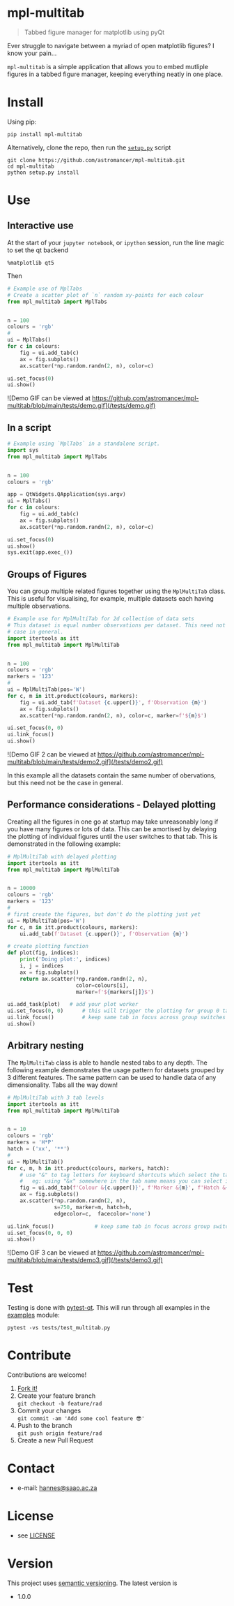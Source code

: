 # mpl-multitab

> Tabbed figure manager for matplotlib using pyQt

<!-- 
TODO
[![Build Status](https://travis-ci.com/astromancer/mpl-multitab.svg?branch=main)](https://travis-ci.com/astromancer/mpl-multitab)
[![Documentation Status](https://readthedocs.org/projects/mpl-multitab/badge/?version=latest)](https://mpl-multitab.readthedocs.io/en/latest/?badge=latest)
[![PyPI](https://img.shields.io/pypi/v/mpl-multitab.svg)](https://pypi.org/project/mpl-multitab)
[![GitHub](https://img.shields.io/github/license/astromancer/mpl-multitab.svg?color=blue)](https://mpl-multitab.readthedocs.io/en/latest/license.html)
 -->

Ever struggle to navigate between a myriad of open matplotlib figures? I know
your pain...

`mpl-multitab` is a simple application that allows you to embed mutliple figures
in a tabbed figure manager, keeping everything neatly in one place.


# Install
Using pip:
```shell
pip install mpl-multitab
```
Alternatively, clone the repo, then run the [`setup.py`](/setup.py) script
```shell
git clone https://github.com/astromancer/mpl-multitab.git
cd mpl-multitab
python setup.py install
```


# Use

## Interactive use
At the start of your `jupyter notebook`, or `ipython` session, run the line
magic to set the qt backend
```
%matplotlib qt5
```
Then
```python
# Example use of MplTabs
# Create a scatter plot of `n` random xy-points for each colour
from mpl_multitab import MplTabs


n = 100
colours = 'rgb'
#
ui = MplTabs()
for c in colours:
    fig = ui.add_tab(c)
    ax = fig.subplots()
    ax.scatter(*np.random.randn(2, n), color=c)

ui.set_focus(0)
ui.show()
```


![Demo GIF can be viewed at https://github.com/astromancer/mpl-multitab/blob/main/tests/demo.gif](/tests/demo.gif)


## In a script
```python
# Example using `MplTabs` in a standalone script.
import sys
from mpl_multitab import MplTabs


n = 100
colours = 'rgb'

app = QtWidgets.QApplication(sys.argv)
ui = MplTabs()
for c in colours:
    fig = ui.add_tab(c)
    ax = fig.subplots()
    ax.scatter(*np.random.randn(2, n), color=c)

ui.set_focus(0)
ui.show()
sys.exit(app.exec_())
```



## Groups of Figures

You can group multiple related figures together using the `MplMultiTab` class.
This is useful for visualising, for example, multiple datasets each having
multiple observations.

```python
# Example use for MplMultiTab for 2d collection of data sets
# This dataset is equal number observations per dataset. This need not be the
# case in general.
import itertools as itt
from mpl_multitab import MplMultiTab


n = 100
colours = 'rgb'
markers = '123'
#
ui = MplMultiTab(pos='W')
for c, m in itt.product(colours, markers):
    fig = ui.add_tab(f'Dataset {c.upper()}', f'Observation {m}')
    ax = fig.subplots()
    ax.scatter(*np.random.randn(2, n), color=c, marker=f'${m}$')

ui.set_focus(0, 0)
ui.link_focus()
ui.show()
```




![Demo GIF 2 can be viewed at https://github.com/astromancer/mpl-multitab/blob/main/tests/demo2.gif](/tests/demo2.gif)

In this example all the datasets contain the same number of obervations, but
this need not be the case in general.



## Performance considerations - Delayed plotting

Creating all the figures in one go at startup may take unreasonably long if you
have many figures or lots of data. This can be amortised by delaying the
plotting of individual figures until the user switches to that tab. This is 
demonstrated in the following example:

```python
# MplMultiTab with delayed plotting
import itertools as itt
from mpl_multitab import MplMultiTab


n = 10000
colours = 'rgb'
markers = '123'
#
# first create the figures, but don't do the plotting just yet
ui = MplMultiTab(pos='W')
for c, m in itt.product(colours, markers):
    ui.add_tab(f'Dataset {c.upper()}', f'Observation {m}')

# create plotting function
def plot(fig, indices):
    print('Doing plot:', indices)
    i, j = indices
    ax = fig.subplots()
    return ax.scatter(*np.random.randn(2, n),
                      color=colours[i],
                      marker=f'${markers[j]}$')

ui.add_task(plot)   # add your plot worker
ui.set_focus(0, 0)      # this will trigger the plotting for group 0 tab 0
ui.link_focus()         # keep same tab in focus across group switches
ui.show()
```



## Arbitrary nesting

The `MplMultiTab` class is able to handle nested tabs to any depth. The
following example demonstrates the usage pattern for datasets grouped by 3
different features. The same pattern can be used to handle data of any
dimensionality. Tabs all the way down!

```python
# MplMultiTab with 3 tab levels
import itertools as itt
from mpl_multitab import MplMultiTab


n = 10
colours = 'rgb'
markers = 'H*P'
hatch = ('xx', '**')
#
ui = MplMultiTab()
for c, m, h in itt.product(colours, markers, hatch):
    # use "&" to tag letters for keyboard shortcuts which select the tab
    #   eg: using "&x" somewhere in the tab name means you can select it with "Alt+x"
    fig = ui.add_tab(f'Colour &{c.upper()}', f'Marker &{m}', f'Hatch &{h}')
    ax = fig.subplots()
    ax.scatter(*np.random.randn(2, n),
               s=750, marker=m, hatch=h,
               edgecolor=c,  facecolor='none')

ui.link_focus()             # keep same tab in focus across group switches
ui.set_focus(0, 0, 0)
ui.show()
```




![Demo GIF 3 can be viewed at https://github.com/astromancer/mpl-multitab/blob/main/tests/demo3.gif](/tests/demo3.gif)


<!-- For more examples see [Documentation]() -->

<!-- # Documentation -->


# Test

Testing is done with [pytest-qt](https://github.com/pytest-dev/pytest-qt/). 
This will run through all examples in the
 [examples](https://github.com/astromancer/mpl-multitab/tree/main/src/mpl_multitab/examples)
module:
```shell
pytest -vs tests/test_multitab.py
```

# Contribute
Contributions are welcome!

1. [Fork it!](https://github.com/astromancer/mpl-multitab/fork)
2. Create your feature branch\
    ``git checkout -b feature/rad``
3. Commit your changes\
    ``git commit -am 'Add some cool feature 😎'``
4. Push to the branch\
    ``git push origin feature/rad``
5. Create a new Pull Request

# Contact

* e-mail: hannes@saao.ac.za

<!-- ### Third party libraries
 * see [requirements.txt](https://github.com/username/sw-name/blob/master/requirements.txt) files -->

# License

* see [LICENSE](https://github.com/astromancer/mpl-multitab/blob/main/LICENSE)


# Version
This project uses [semantic versioning](https://semver.org/). The latest version
is
* 1.0.0

